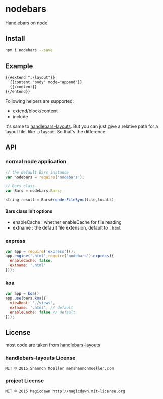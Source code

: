 # nodebars
Handlebars on node.

## Install
```sh
npm i nodebars --save
```

## Example

```html
{{#extend "./layout"}}
  {{content "body" mode="append"}}
  {{/content}}
{{/entend}}
```

Following helpers are supported:

- extend/block/content
- include

it's same to [handlebars-layouts](https://github.com/shannonmoeller/handlebars-layouts). 
But you can just give a relative path for a layout file. like `./layout`. 
So that's the difference.

## API

### normal node application
```js
// the default Bars instance
var nodebars = require('nodebars');

// Bars class
var Bars = nodebars.Bars;

string result = Bars#renderFileSync(file,locals);
```

#### Bars class init options

- enableCache : whether enableCache for file reading
- extname : the default file extension, default to `.html`


### express
```js
var app = require('express')();
app.engine('.html',require('nodebars').express({
  enableCache: false,
  extname: '.html'
}));
```

### koa
```js
var app = koa()
app.use(bars.koa({
  viewRoot: './views',
  extname: '.html', // default
  enableCache: false // default
}));
```

## License

most code are taken from [handlebars-layouts](https://github.com/shannonmoeller/handlebars-layouts)

### handlebars-layouts License
```
MIT © 2015 Shannon Moeller me@shannonmoeller.com
```

### project License
```
MIT © 2015 Magicdawn http://magicdawn.mit-license.org
```